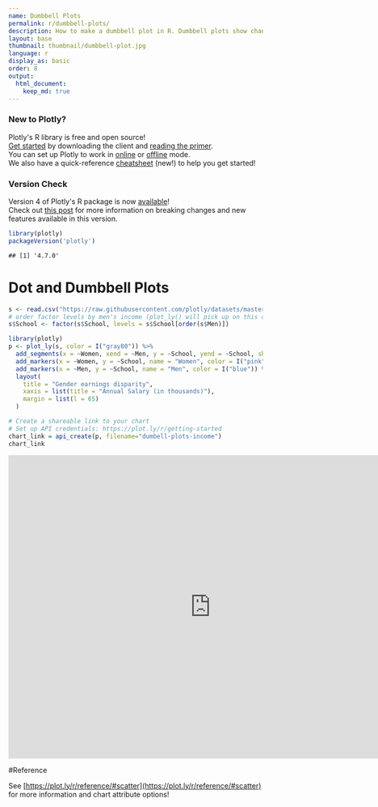 ```yaml
---
name: Dumbbell Plots
permalink: r/dumbbell-plots/
description: How to make a dumbbell plot in R. Dumbbell plots show changes between two points in time or between two conditions.
layout: base
thumbnail: thumbnail/dumbbell-plot.jpg
language: r
display_as: basic
order: 8
output:
  html_document:
    keep_md: true
---
```



### New to Plotly?

Plotly's R library is free and open source!<br>
[Get started](https://plot.ly/r/getting-started/) by downloading the client and [reading the primer](https://plot.ly/r/getting-started/).<br>
You can set up Plotly to work in [online](https://plot.ly/r/getting-started/#hosting-graphs-in-your-online-plotly-account) or [offline](https://plot.ly/r/offline/) mode.<br>
We also have a quick-reference [cheatsheet](https://images.plot.ly/plotly-documentation/images/r_cheat_sheet.pdf) (new!) to help you get started!

### Version Check

Version 4 of Plotly's R package is now [available](https://plot.ly/r/getting-started/#installation)!<br>
Check out [this post](http://moderndata.plot.ly/upgrading-to-plotly-4-0-and-above/) for more information on breaking changes and new features available in this version.

```r
library(plotly)
packageVersion('plotly')
```

```
## [1] '4.7.0'
```

# Dot and Dumbbell Plots


```r
s <- read.csv("https://raw.githubusercontent.com/plotly/datasets/master/school_earnings.csv")
# order factor levels by men's income (plot_ly() will pick up on this ordering)
s$School <- factor(s$School, levels = s$School[order(s$Men)])

library(plotly)
p <- plot_ly(s, color = I("gray80")) %>%
  add_segments(x = ~Women, xend = ~Men, y = ~School, yend = ~School, showlegend = FALSE) %>%
  add_markers(x = ~Women, y = ~School, name = "Women", color = I("pink")) %>%
  add_markers(x = ~Men, y = ~School, name = "Men", color = I("blue")) %>%
  layout(
    title = "Gender earnings disparity",
    xaxis = list(title = "Annual Salary (in thousands)"),
    margin = list(l = 65)
  )

# Create a shareable link to your chart
# Set up API credentials: https://plot.ly/r/getting-started
chart_link = api_create(p, filename="dumbell-plots-income")
chart_link
```

<iframe src="https://plot.ly/~RPlotBot/3120.embed" width="800" height="600" id="igraph" scrolling="no" seamless="seamless" frameBorder="0"> </iframe>

#Reference

See [https://plot.ly/r/reference/#scatter](https://plot.ly/r/reference/#scatter) for more information and chart attribute options!
